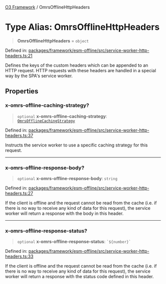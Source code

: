 [O3 Framework](../API.md) / OmrsOfflineHttpHeaders

# Type Alias: OmrsOfflineHttpHeaders

> **OmrsOfflineHttpHeaders** = `object`

Defined in: [packages/framework/esm-offline/src/service-worker-http-headers.ts:21](https://github.com/openmrs/openmrs-esm-core/blob/85cde3ce59cd3d29230c98040a3f53525e808725/packages/framework/esm-offline/src/service-worker-http-headers.ts#L21)

Defines the keys of the custom headers which can be appended to an HTTP request.
HTTP requests with these headers are handled in a special way by the SPA's service worker.

## Properties

### x-omrs-offline-caching-strategy?

> `optional` **x-omrs-offline-caching-strategy**: [`OmrsOfflineCachingStrategy`](OmrsOfflineCachingStrategy.md)

Defined in: [packages/framework/esm-offline/src/service-worker-http-headers.ts:37](https://github.com/openmrs/openmrs-esm-core/blob/85cde3ce59cd3d29230c98040a3f53525e808725/packages/framework/esm-offline/src/service-worker-http-headers.ts#L37)

Instructs the service worker to use a specific caching strategy for this request.

***

### x-omrs-offline-response-body?

> `optional` **x-omrs-offline-response-body**: `string`

Defined in: [packages/framework/esm-offline/src/service-worker-http-headers.ts:27](https://github.com/openmrs/openmrs-esm-core/blob/85cde3ce59cd3d29230c98040a3f53525e808725/packages/framework/esm-offline/src/service-worker-http-headers.ts#L27)

If the client is offline and the request cannot be read from the cache (i.e. if there is no way
to receive any kind of data for this request), the service worker will return a response with
the body in this header.

***

### x-omrs-offline-response-status?

> `optional` **x-omrs-offline-response-status**: `` `${number}` ``

Defined in: [packages/framework/esm-offline/src/service-worker-http-headers.ts:33](https://github.com/openmrs/openmrs-esm-core/blob/85cde3ce59cd3d29230c98040a3f53525e808725/packages/framework/esm-offline/src/service-worker-http-headers.ts#L33)

If the client is offline and the request cannot be read from the cache (i.e. if there is no way
to receive any kind of data for this request), the service worker will return a response with
the status code defined in this header.
